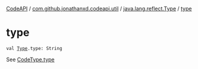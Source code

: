 [CodeAPI](../../index.md) / [com.github.jonathanxd.codeapi.util](../index.md) / [java.lang.reflect.Type](index.md) / [type](.)

# type

`val `[`Type`](http://docs.oracle.com/javase/6/docs/api/java/lang/reflect/Type.html)`.type: String`

See [CodeType.type](../../com.github.jonathanxd.codeapi.type/-code-type/type.md)

